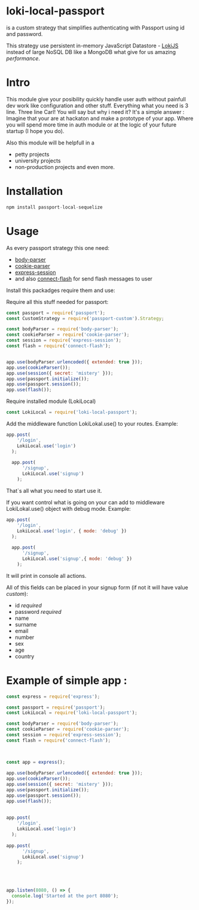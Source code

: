 # loki-local-passport


is a custom strategy that simplifies  authenticating with Passport using id and password.

This strategy use persistent in-memory JavaScript Datastore - [LokiJS](https://www.npmjs.com/package/lokijs) instead of large NoSQL DB like a MongoDB what give for us amazing *performance*.

# Intro


This module give your posibility quickly handle user auth without painfull dev work like configuration and other stuff. Everything what you need is 3 line. 
Three line Carl!
You will say but why i need it? It's a simple answer : 
Imagine that your are at hackaton and make a prototype of your app. Where you will spend more time in auth module or at the logic of your future startup (I hope you do).

Also this module will be helpfull in a
* petty projects
* university projects
* non-production projects and even more.

# Installation

```javascript
npm install passport-local-sequelize
```

# Usage

As every passport strategy this one need: 
* [body-parser](https://www.npmjs.com/package/body-parser)
* [cookie-parser](https://www.npmjs.com/package/cookie-parser)
* [express-session](https://www.npmjs.com/package/express-session)
* and also [connect-flash](https://www.npmjs.com/package/connect-flash) for send flash messages to user

Install this packadges  require them and use:

Require all this stuff needed for passport:
```javascript
const passport = require('passport');
const CustomStrategy = require('passport-custom').Strategy;

const bodyParser = require('body-parser');
const cookieParser = require('cookie-parser');
const session = require('express-session');
const flash = require('connect-flash');


app.use(bodyParser.urlencoded({ extended: true }));
app.use(cookieParser());
app.use(session({ secret: 'mistery' }));
app.use(passport.initialize());
app.use(passport.session());
app.use(flash());
```

Require installed module (LokiLocal)
```javascript
const LokiLocal = require('loki-local-passport');
```

Add the middleware function LokiLokal.use() to your routes. Example:
```javascript
app.post(
    '/login',
    LokiLocal.use('login')
  );
  
  app.post(
      '/signup',
      LokiLocal.use('signup')
    );
  ```
That`s all what you need to start use it.

If you want control what is going on your can add to middleware LokiLokal.use() object with debug mode. Example: 
```javascript
app.post(
    '/login',
    LokiLocal.use('login', { mode: 'debug' })
  );
  
  app.post(
      '/signup',
      LokiLocal.use('signup',{ mode: 'debug' })
    );
  ```
It will print in console all actions.

All of this fields can be placed in your signup form (if not it will have value *custom*):
* id *required*
* password *required*
* name
* surname
* email
* number
* sex
* age
* country



# Example of simple app :

```javascript
const express = require('express');

const passport = require('passport');
const LokiLocal = require('loki-local-passport');

const bodyParser = require('body-parser');
const cookieParser = require('cookie-parser');
const session = require('express-session');
const flash = require('connect-flash');
 


const app = express();
 
app.use(bodyParser.urlencoded({ extended: true }));
app.use(cookieParser());
app.use(session({ secret: 'mistery' }));
app.use(passport.initialize());
app.use(passport.session());
app.use(flash());
 
 
app.post(
    '/login',
    LokiLocal.use('login')
  );
  
app.post(
      '/signup',
      LokiLocal.use('signup')
    );
  
 
 
 
app.listen(8080, () => {
  console.log('Started at the port 8080');
});
```
